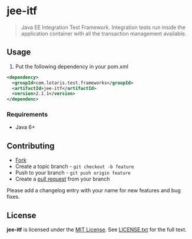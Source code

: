 # jee-itf

> Java EE Integration Test Framework. Integration tests run inside the application container with all the transaction management available.

## Usage

1. Put the following dependency in your pom.xml

```xml
<dependency>
  <groupId>com.lotaris.test.frameworks</groupId>
  <artifactId>jee-itf</artifactId>
  <version>2.1.1</version>
</dependenc>
```

### Requirements

* Java 6+

## Contributing

* [Fork](https://help.github.com/articles/fork-a-repo)
* Create a topic branch - `git checkout -b feature`
* Push to your branch - `git push origin feature`
* Create a [pull request](http://help.github.com/pull-requests/) from your branch

Please add a changelog entry with your name for new features and bug fixes.

## License

**jee-itf** is licensed under the [MIT License](http://opensource.org/licenses/MIT).
See [LICENSE.txt](LICENSE.txt) for the full text.
